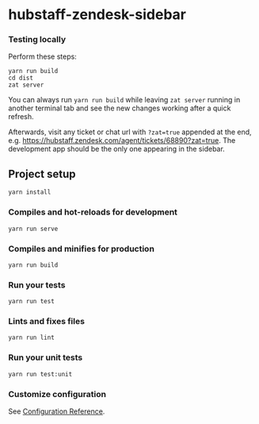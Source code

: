 # hubstaff-zendesk-sidebar

### Testing locally
Perform these steps:

```
yarn run build
cd dist
zat server
```

You can always run `yarn run build` while leaving `zat server` running in another terminal tab and see the new changes working after a quick refresh.

Afterwards, visit any ticket or chat url with `?zat=true` appended at the end, e.g. https://hubstaff.zendesk.com/agent/tickets/68890?zat=true.  The development app should be the only one appearing in the sidebar.

## Project setup
```
yarn install
```

### Compiles and hot-reloads for development
```
yarn run serve
```

### Compiles and minifies for production
```
yarn run build
```

### Run your tests
```
yarn run test
```

### Lints and fixes files
```
yarn run lint
```

### Run your unit tests
```
yarn run test:unit
```

### Customize configuration
See [Configuration Reference](https://cli.vuejs.org/config/).
